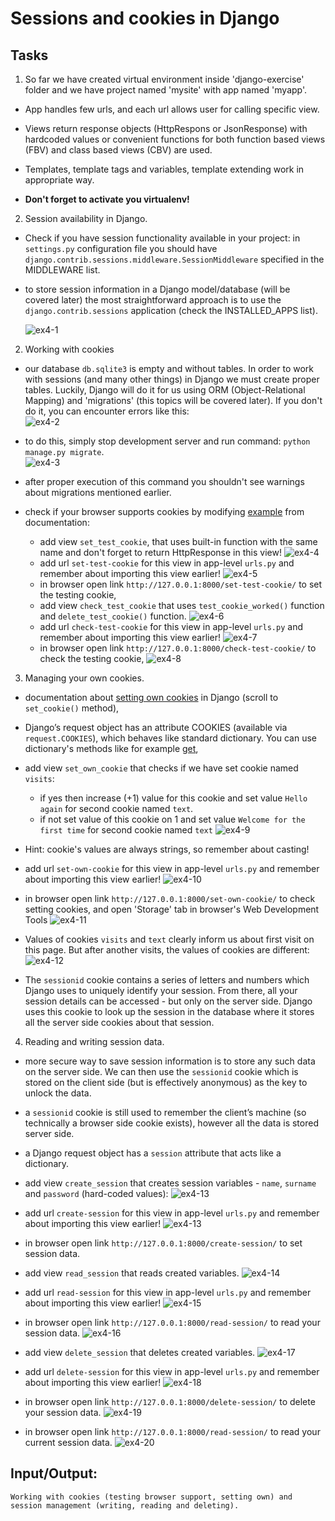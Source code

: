 # Sessions and cookies in Django  

## Tasks
1. So far we have created virtual environment inside 'django-exercise' folder and we have project named 'mysite' with app named 'myapp'.  
*  App handles few urls, and each url allows user for calling specific view.  
*  Views return response objects (HttpRespons or JsonResponse) with hardcoded values or convenient functions for both function based views (FBV) and class based views (CBV) are used. 
* Templates, template tags and variables, template extending work in appropriate way.

*  **Don't forget to activate you virtualenv!**  

2. Session availability in Django.
*  Check if you have session functionality available in your project: in ```settings.py``` configuration file you should have  ```django.contrib.sessions.middleware.SessionMiddleware``` specified in the MIDDLEWARE list.
* to store session information in a Django model/database (will be covered later) the most straightforward approach is to use the ```django.contrib.sessions``` application (check the INSTALLED_APPS list).

   ![ex4-1](../../../django-framework-exercises/screenshots/ex4-1.png)  

2. Working with cookies 
* our database ```db.sqlite3``` is empty and without tables. In order to work with sessions (and many other things) in Django we must create proper tables. Luckily, Django will do it for us using ORM (Object-Relational Mapping) and 'migrations' (this topics will be covered later). If you don't do it, you can encounter errors like this:  
      ![ex4-2](../../../django-framework-exercises/screenshots/ex4-2.png)

* to do this, simply stop development server and run command: ```python manage.py migrate```.      
      ![ex4-3](../../../django-framework-exercises/screenshots/ex4-3.png)
* after proper execution of this command you shouldn't see warnings about migrations mentioned earlier. 

* check if your browser supports cookies by modifying [example](https://docs.djangoproject.com/en/3.2/topics/http/sessions/#setting-test-cookies) from documentation:
   * add view ```set_test_cookie```, that uses built-in function with the same name and don't forget to return HttpResponse in this view!
      ![ex4-4](../../../django-framework-exercises/screenshots/ex4-4.png)
   * add url ```set-test-cookie``` for this view in app-level ```urls.py``` and remember about importing this view earlier!
      ![ex4-5](../../../django-framework-exercises/screenshots/ex4-5.png)
   * in browser open link ```http://127.0.0.1:8000/set-test-cookie/``` to set the testing cookie,
   * add view ```check_test_cookie``` that uses ```test_cookie_worked()``` function and ```delete_test_cookie()``` function.
      ![ex4-6](../../../django-framework-exercises/screenshots/ex4-6.png)
   * add url ```check-test-cookie``` for this view in app-level ```urls.py``` and remember about importing this view earlier!
         ![ex4-7](../../../django-framework-exercises/screenshots/ex4-7.png)
   * in browser open link ```http://127.0.0.1:8000/check-test-cookie/``` to check the testing cookie,
         ![ex4-8](../../../django-framework-exercises/screenshots/ex4-8.png)

3. Managing your own cookies.
* documentation about [setting own cookies](https://docs.djangoproject.com/en/3.2/ref/request-response/#methods) in Django (scroll to ```set_cookie()``` method),

* Django’s request object has an attribute COOKIES (available via ```request.COOKIES```), which behaves like standard dictionary. You can  use dictionary's methods like for example [get](https://www.geeksforgeeks.org/get-method-dictionaries-python/),  

* add view ```set_own_cookie``` that checks if we have set cookie named ```visits```:
   * if yes then increase (+1) value for this cookie and set value ```Hello again``` for second cookie named ```text```.  
   * if not set value of this cookie on 1 and set value ```Welcome for the first time``` for second cookie named ```text```
      ![ex4-9](../../../django-framework-exercises/screenshots/ex4-9.png)

* Hint: cookie's values are always strings, so remember about casting!
* add url ```set-own-cookie``` for this view in app-level ```urls.py``` and remember about importing this view earlier!
         ![ex4-10](../../../django-framework-exercises/screenshots/ex4-10.png)
* in browser open link ```http://127.0.0.1:8000/set-own-cookie/``` to check setting cookies,  and open 'Storage' tab in browser's Web Development Tools
         ![ex4-11](../../../django-framework-exercises/screenshots/ex4-11.png)
* Values of cookies ```visits``` and ```text``` clearly inform us about first visit on this page. But after another visits, the values of cookies are different:
         ![ex4-12](../../../django-framework-exercises/screenshots/ex4-12.png)


* The ```sessionid``` cookie contains a series of letters and numbers which Django uses to uniquely identify your session. From there, all your session details can be accessed - but only on the server side. Django uses this cookie to look up the session in the database where it stores all the server side cookies about that session.

4. Reading and writing session data.  
* more secure way to save session information is to store any such data on the server side. We can then use the ```sessionid``` cookie which is stored on the client side (but is effectively anonymous) as the key to unlock the data.

* a ```sessionid``` cookie is still used to remember the client’s machine (so technically a browser side cookie exists), however all the data is stored server side.

* a Django request object has a ```session``` attribute that acts like a dictionary.

* add view ```create_session``` that creates session variables - ```name```, ```surname``` and ```password``` (hard-coded values):
      ![ex4-13](../../../django-framework-exercises/screenshots/ex4-13.png)

* add url ```create-session``` for this view in app-level ```urls.py``` and remember about importing this view earlier!
         ![ex4-13](../../../django-framework-exercises/screenshots/ex4-13.png)

* in browser open link ```http://127.0.0.1:8000/create-session/``` to set session data.

* add view ```read_session``` that reads created variables.
      ![ex4-14](../../../django-framework-exercises/screenshots/ex4-14.png)

* add url ```read-session``` for this view in app-level ```urls.py``` and remember about importing this view earlier!
         ![ex4-15](../../../django-framework-exercises/screenshots/ex4-15.png)

* in browser open link ```http://127.0.0.1:8000/read-session/``` to read your session data.
         ![ex4-16](../../../django-framework-exercises/screenshots/ex4-16.png)

* add view ```delete_session``` that deletes created variables.
      ![ex4-17](../../../django-framework-exercises/screenshots/ex4-17.png)

* add url ```delete-session``` for this view in app-level ```urls.py``` and remember about importing this view earlier!
      ![ex4-18](../../../django-framework-exercises/screenshots/ex4-18.png)

* in browser open link ```http://127.0.0.1:8000/delete-session/``` to delete your session data.
         ![ex4-19](../../../django-framework-exercises/screenshots/ex4-19.png)

* in browser open link ```http://127.0.0.1:8000/read-session/``` to read your current session data.
         ![ex4-20](../../../django-framework-exercises/screenshots/ex4-20.png)

## Input/Output:
```
Working with cookies (testing browser support, setting own) and session management (writing, reading and deleting).
```